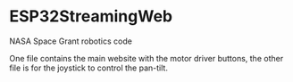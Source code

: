 # ESP32StreamingWeb
NASA Space Grant robotics code

One file contains the main website with the motor driver buttons, the other file is for the joystick to control the pan-tilt.
